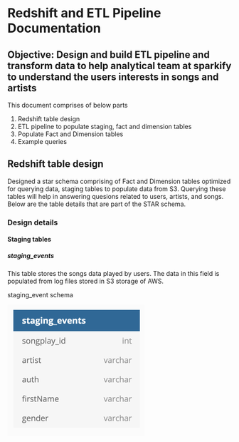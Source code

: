# Redshift and ETL Pipeline Documentation

## Objective: Design and build ETL pipeline and transform data to help analytical team at sparkify to understand the users interests in songs and artists

This document comprises of below parts
1. Redshift table design
2. ETL pipeline to populate staging, fact and dimension tables
3. Populate Fact and Dimension tables
4. Example queries

## Redshift table design

Designed a star schema comprising of Fact and Dimension tables optimized for querying data, staging tables to populate data from S3. Querying these tables will help in answering quesions related to users, artists, and songs. Below are the table details that are part of the STAR schema.

### Design details

#### Staging tables
##### staging_events

This table stores the songs data played by users. The data in this field is populated from log files stored in S3 storage of AWS.

staging_event schema

![](staging_event.png)